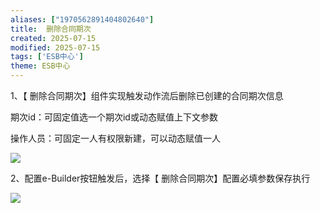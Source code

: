 ```yaml
---
aliases: ["1970562891404802640"]
title:  删除合同期次
created: 2025-07-15
modified: 2025-07-15
tags: ['ESB中心']
theme: ESB中心
---
```


1、【 删除合同期次】组件实现触发动作流后删除已创建的合同期次信息

期次id：可固定值选一个期次id或动态赋值上下文参数

操作人员：可固定一人有权限新建，可以动态赋值一人

![](baec7f6f219cb06f630ba0115b397433.jpg)

2、配置e-Builder按钮触发后，选择【 删除合同期次】配置必填参数保存执行

![](a8fb066c99ea1257623c5e0749b7485e.jpg)